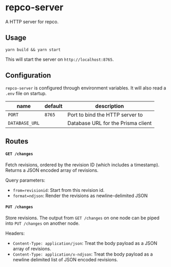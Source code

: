 # repco-server

A HTTP server for repco.

## Usage

```
yarn build && yarn start
```

This will start the server on `http://localhost:8765`. 

## Configuration

`repco-server` is configured through environment variables. It will also read a `.env` file on startup.

|name|default|description|
|-|-|-|
|`PORT`|`8765`|Port to bind the HTTP server to|
|`DATABASE_URL`||Database URL for the Prisma client|

## Routes

#### `GET /changes`

Fetch revisions, ordered by the revision ID (which includes a timestamp). Returns a JSON encoded array of revisions.

Query parameters:
* `from=revisionid`: Start from this revision id.
* `format=ndjson`: Render the revisions as newline-delimited JSON

#### `PUT /changes`

Store revisions. The output from `GET /changes` on one node can be piped into `PUT /changes` on another node.

Headers:
* `Content-Type: application/json`: Treat the body payload as a JSON array of revisions.
* `Content-Type: application/x-ndjson`: Treat the body payload as a newline delimited list of JSON encoded revisions.
